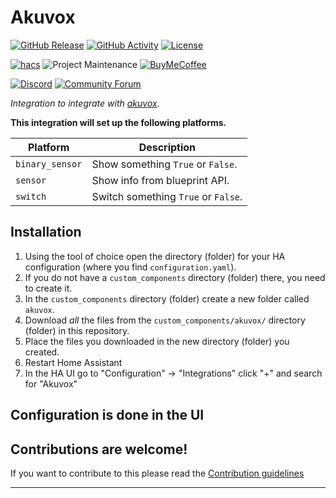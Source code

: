 # Akuvox

[![GitHub Release][releases-shield]][releases]
[![GitHub Activity][commits-shield]][commits]
[![License][license-shield]](LICENSE)

[![hacs][hacsbadge]][hacs]
![Project Maintenance][maintenance-shield]
[![BuyMeCoffee][buymecoffeebadge]][buymecoffee]

[![Discord][discord-shield]][discord]
[![Community Forum][forum-shield]][forum]

_Integration to integrate with [akuvox][akuvox]._

**This integration will set up the following platforms.**

Platform | Description
-- | --
`binary_sensor` | Show something `True` or `False`.
`sensor` | Show info from blueprint API.
`switch` | Switch something `True` or `False`.

## Installation

1. Using the tool of choice open the directory (folder) for your HA configuration (where you find `configuration.yaml`).
1. If you do not have a `custom_components` directory (folder) there, you need to create it.
1. In the `custom_components` directory (folder) create a new folder called `akuvox`.
1. Download _all_ the files from the `custom_components/akuvox/` directory (folder) in this repository.
1. Place the files you downloaded in the new directory (folder) you created.
1. Restart Home Assistant
1. In the HA UI go to "Configuration" -> "Integrations" click "+" and search for "Akuvox"

## Configuration is done in the UI

<!---->

## Contributions are welcome!

If you want to contribute to this please read the [Contribution guidelines](CONTRIBUTING.md)

***

[akuvox]: https://github.com/nimroddolev/akuvox
[buymecoffee]: https://www.buymeacoffee.com/nimroddolev
[buymecoffeebadge]: https://img.shields.io/badge/buy%20me%20a%20coffee-donate-yellow.svg?style=for-the-badge
[commits-shield]: https://img.shields.io/github/commit-activity/y/nimroddolev/akuvox.svg?style=for-the-badge
[commits]: https://github.com/nimroddolev/akuvox/commits/main
[hacs]: https://github.com/hacs/integration
[hacsbadge]: https://img.shields.io/badge/HACS-Custom-orange.svg?style=for-the-badge
[discord]: https://discord.gg/Qa5fW2R
[discord-shield]: https://img.shields.io/discord/330944238910963714.svg?style=for-the-badge
[exampleimg]: example.png
[forum-shield]: https://img.shields.io/badge/community-forum-brightgreen.svg?style=for-the-badge
[forum]: https://community.home-assistant.io/
[license-shield]: https://img.shields.io/github/license/nimroddolev/akuvox.svg?style=for-the-badge
[maintenance-shield]: https://img.shields.io/badge/maintainer-Nimrod%20Dolev%20%40ludeeus-blue.svg?style=for-the-badge
[releases-shield]: https://img.shields.io/github/release/nimroddolev/akuvox.svg?style=for-the-badge
[releases]: https://github.com/nimroddolev/akuvox/releases
